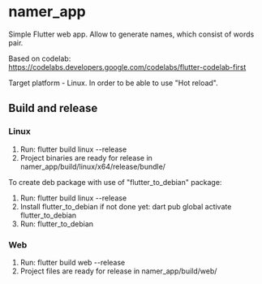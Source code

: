 # namer_app
Simple Flutter web app. Allow to generate names, which consist of words pair.

Based on codelab: https://codelabs.developers.google.com/codelabs/flutter-codelab-first

Target platform - Linux. In order to be able to use "Hot reload".

## Build and release

### Linux
1. Run: flutter build linux --release
2. Project binaries are ready for release in namer_app/build/linux/x64/release/bundle/

To create deb package with use of "flutter_to_debian" package:
1. Run: flutter build linux --release
2. Install flutter_to_debian if not done yet: dart pub global activate flutter_to_debian
3. Run: flutter_to_debian

### Web
1. Run: flutter build web --release
2. Project files are ready for release in namer_app/build/web/
